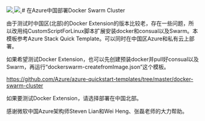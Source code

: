 <a href="https://portal.azure.cn/#create/Microsoft.Template/uri/https%3A%2F%2Fraw.githubusercontent.com%2ups216%2FDockerSwarm%2Fmaster%2Fazuredeploy.json" target="_blank">
    <img src="http://azuredeploy.net/deploybutton.png"/>
</a>
<a href="http://armviz.io/#/?load=https%3A%2F%2Fraw.githubusercontent.com%2ups216%2FDockerSwarm%2Fmaster%2Fazuredeploy.json" target="_blank">
    <img src="http://armviz.io/visualizebutton.png"/>
</a>
# 在Azure中国部署Docker Swarm Cluster

由于测试时中国区(北部)的Docker Extension的版本比较老，存在一些问题，所以改用纯CustomScriptForLinux脚本扩展安装docker和consual以及Swarm。本模板参考Azure Stack Quick Template。可以同时在中国区Azure和私有云上部署。

如果希望测试Docker Extension，也可以先创建预装docker并pull好consual以及Swarm，再运行“dockerswarm-createfromImage.json”这个模板。

https://github.com/Azure/azure-quickstart-templates/tree/master/docker-swarm-cluster

如果要测试Docker Extension，请选择部署在中国北部。

感谢微软中国Azure架构师Steven Lian和Wei Heng、张磊老师的大力帮助。


